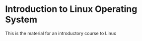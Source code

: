 # Introduction to Linux Operating System

This is the material for an introductory course to Linux 
